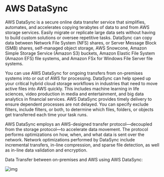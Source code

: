 # AWS DataSync

AWS DataSync is a secure online data transfer service that simplifies, automates, and accelerates copying terabytes of data to and from AWS storage services. Easily migrate or replicate large data sets without having to build custom solutions or oversee repetitive tasks. DataSync can copy data between Network File System (NFS) shares, or Server Message Block (SMB) shares, self-managed object storage, AWS Snowcone, Amazon Simple Storage Service (Amazon S3) buckets, Amazon Elastic File System (Amazon EFS) file systems, and Amazon FSx for Windows File Server file systems.

You can use AWS DataSync for ongoing transfers from on-premises systems into or out of AWS for processing. DataSync can help speed up your critical hybrid cloud storage workflows in industries that need to move active files into AWS quickly. This includes machine learning in life sciences, video production in media and entertainment, and big data analytics in financial services. AWS DataSync provides timely delivery to ensure dependent processes are not delayed. You can specify exclude filters, include filters, or both, to determine which files, folders, or objects get transferred each time your task runs.

AWS DataSync employs an AWS-designed transfer protocol—decoupled from the storage protocol—to accelerate data movement. The protocol performs optimizations on how, when, and what data is sent over the network. Network optimizations performed by DataSync include incremental transfers, in-line compression, and sparse file detection, as well as in-line data validation and encryption.

Data Transfer between on-premises and AWS using AWS DataSync:

![img](https://assets-pt.media.datacumulus.com/aws-clf-pt/assets/pt5-q34-i1.jpg)
